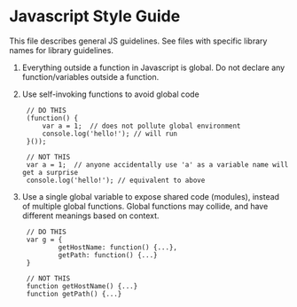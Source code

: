 Javascript Style Guide
=============================
This file describes general JS guidelines. See files with specific library names for library guidelines.

1. Everything outside a function in Javascript is global. Do not declare any function/variables outside a function.
2. Use self-invoking functions to avoid global code

        // DO THIS
        (function() {
            var a = 1;  // does not pollute global environment
            console.log('hello!'); // will run
        }());
        
        // NOT THIS
        var a = 1;  // anyone accidentally use 'a' as a variable name will get a surprise
        console.log('hello!'); // equivalent to above
3. Use a single global variable to expose shared code (modules), instead of multiple global functions. Global functions may collide, and have different meanings based on context.

        // DO THIS
        var g = {
                getHostName: function() {...},
                getPath: function() {...}
        }
        
        // NOT THIS
        function getHostName() {...}
        function getPath() {...}
